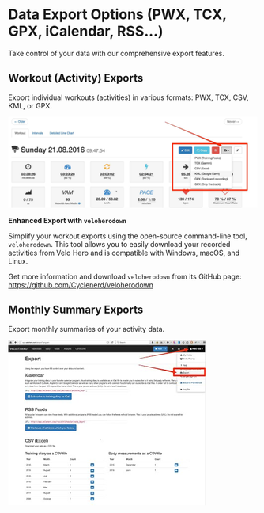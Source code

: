 # Data Export Options (PWX, TCX, GPX, iCalendar, RSS...)

Take control of your data with our comprehensive export features.

## Workout (Activity) Exports

Export individual workouts (activities) in various formats: PWX, TCX, CSV, KML, or GPX.

![Screenshot](img/Workout-Export-Velo-Hero.jpg)

**Enhanced Export with `veloherodown`**

Simplify your workout exports using the open-source command-line tool, `veloherodown`. This tool allows you to easily download your recorded activities from Velo Hero and is compatible with Windows, macOS, and Linux.

Get more information and download `veloherodown` from its GitHub page: <https://github.com/Cyclenerd/veloherodown>

## Monthly Summary Exports

Export monthly summaries of your activity data.

![Screenshot](img/Export-All-Velo-Hero.jpg)